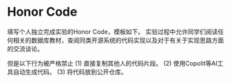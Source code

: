 # Honor Code

填写个人独立完成实验的Honor Code，模板如下。
实验过程中允许同学们阅读任何相关的数据库教材，查阅同类开源系统的代码实现以及对于有关于实现思路方面的交流谈论。

但是以下行为被严格禁止
(1) 直接复制其他人的代码片段。
(2) 使用Copolit等AI工具自动生成代码。
(3) 将代码放到公开仓库。
